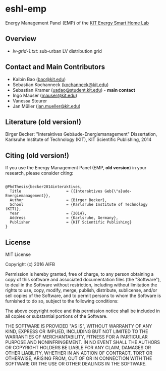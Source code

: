 # eshl-emp
Energy Management Panel (EMP) of the [KIT Energy Smart Home Lab](http://www.aifb.kit.edu/web/ESHL)


## Overview

* <i>lv-grid-1.txt</i>: sub-urban LV distribution grid


## Contact and Main Contributors

* Kaibin Bao (bao@kit.edu)
* Sebastian Kochanneck (kochanneck@kit.edu)
* Sebastian Kramer (uadao@student.kit.edu) - <b>main contact</b>
* Ingo Mauser (mauser@kit.edu)
* Vanessa Steurer
* Jan Müller (jan.mueller@kit.edu)


## Literature (old version!)

Birger Becker:
"Interaktives Gebäude-Energiemanagement"
Dissertation, Karlsruhe Institute of Technology (KIT), KIT Scientific Publishing, 2014


## Citing (old version!)

If you use the Energy Management Panel (EMP, <b>old version</b>) in your research, please consider citing:
<pre><code>
@PhdThesis{becker2014interaktives,
  Title                    = {{Interaktives Geb{\"a}ude-Energiemanagement}},
  Author                   = {Birger Becker},
  School                   = {Karlsruhe Institute of Technology (KIT)},
  Year                     = {2014},
  Address                  = {Karlsruhe, Germany},
  Publisher                = {KIT Scientific Publishing}
}
</code></pre>


## License

MIT License

Copyright (c) 2016 AIFB

Permission is hereby granted, free of charge, to any person obtaining a copy
of this software and associated documentation files (the "Software"), to deal
in the Software without restriction, including without limitation the rights
to use, copy, modify, merge, publish, distribute, sublicense, and/or sell
copies of the Software, and to permit persons to whom the Software is
furnished to do so, subject to the following conditions:

The above copyright notice and this permission notice shall be included in all
copies or substantial portions of the Software.

THE SOFTWARE IS PROVIDED "AS IS", WITHOUT WARRANTY OF ANY KIND, EXPRESS OR
IMPLIED, INCLUDING BUT NOT LIMITED TO THE WARRANTIES OF MERCHANTABILITY,
FITNESS FOR A PARTICULAR PURPOSE AND NONINFRINGEMENT. IN NO EVENT SHALL THE
AUTHORS OR COPYRIGHT HOLDERS BE LIABLE FOR ANY CLAIM, DAMAGES OR OTHER
LIABILITY, WHETHER IN AN ACTION OF CONTRACT, TORT OR OTHERWISE, ARISING FROM,
OUT OF OR IN CONNECTION WITH THE SOFTWARE OR THE USE OR OTHER DEALINGS IN THE
SOFTWARE.

